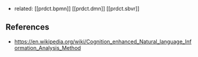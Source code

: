 
- related: [[prdct.bpmn]] [[prdct.dmn]] [[prdct.sbvr]]

## References

- https://en.wikipedia.org/wiki/Cognition_enhanced_Natural_language_Information_Analysis_Method